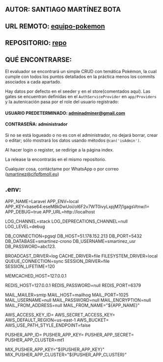 ## AUTOR: SANTIAGO MARTÍNEZ BOTA
## URL REMOTO:  [equipo-pokemon](http://smartinez.ifc33b.cifpfbmoll.eu/laravel_pruebas-santimb96/equipo-pokemon/public/pokemons)
## REPOSITORIO: [repo](https://github.com/DAW-presencial/laravel_pruebas-santimb96/tree/main/equipo-pokemon)
## QUÉ ENCONTRARSE:

El evaluador se encontrará un simple CRUD con temática Pokémon, la cual cumple con todos los puntos detallados en la práctica menos los commits asociados a cada apartado.

Hay datos por defecto en el seeder y en el store(comentados aquí). Las gates se encuentran definidas en el `AuthServiceProvider` en `app/Providers` y la autenicación pasa
por el role del usuario registrado:

#### USUARIO PREDETERMINADO: adminadminer@gmail.com
#### CONTRASEÑA: administrador

Si no se está logueado o no es con el administrador, no dejará borrar, crear o editar; sólo mostrará los datos
usando métodos `@can('isAdmin')`.

Al hacer login o register, se redirige a la página index.

La release la encontrarás en el mismo repositorio.

Cualquier cosa, contáctame por WhatsApp o por correo (smartinez@cifpfbmoll.eu)

## .env: 
APP_NAME=Laravel
APP_ENV=local
APP_KEY=base64:eseMBkDwUoi/ol6F2v7WT0ivyLxpjM7j1gagsVtnw/I=
APP_DEBUG=true
APP_URL=http://localhost

LOG_CHANNEL=stack
LOG_DEPRECATIONS_CHANNEL=null
LOG_LEVEL=debug

DB_CONNECTION=pgsql
DB_HOST=51.178.152.213
DB_PORT=5432
DB_DATABASE=smartinez-crono
DB_USERNAME=smartinez_usr
DB_PASSWORD=abc123.

BROADCAST_DRIVER=log
CACHE_DRIVER=file
FILESYSTEM_DRIVER=local
QUEUE_CONNECTION=sync
SESSION_DRIVER=file
SESSION_LIFETIME=120

MEMCACHED_HOST=127.0.0.1

REDIS_HOST=127.0.0.1
REDIS_PASSWORD=null
REDIS_PORT=6379

MAIL_MAILER=smtp
MAIL_HOST=mailhog
MAIL_PORT=1025
MAIL_USERNAME=null
MAIL_PASSWORD=null
MAIL_ENCRYPTION=null
MAIL_FROM_ADDRESS=null
MAIL_FROM_NAME="${APP_NAME}"

AWS_ACCESS_KEY_ID=
AWS_SECRET_ACCESS_KEY=
AWS_DEFAULT_REGION=us-east-1
AWS_BUCKET=
AWS_USE_PATH_STYLE_ENDPOINT=false

PUSHER_APP_ID=
PUSHER_APP_KEY=
PUSHER_APP_SECRET=
PUSHER_APP_CLUSTER=mt1

MIX_PUSHER_APP_KEY="${PUSHER_APP_KEY}"
MIX_PUSHER_APP_CLUSTER="${PUSHER_APP_CLUSTER}"
